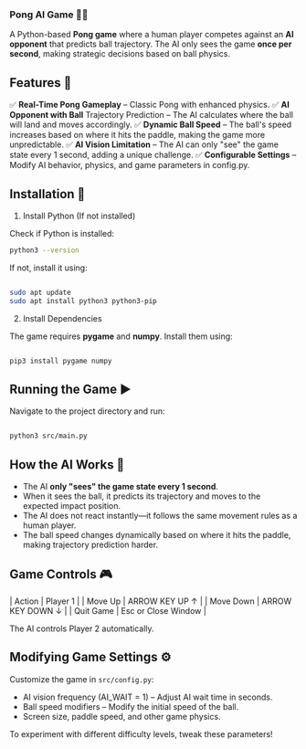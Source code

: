 ### Pong AI Game 🏓🤖

A Python-based **Pong game** where a human player competes against an **AI opponent** that predicts ball trajectory. The AI only sees the game **once per second**, making strategic decisions based on ball physics.

## Features 🚀

✅ **Real-Time Pong Gameplay** – Classic Pong with enhanced physics.
✅ **AI Opponent with Ball** Trajectory Prediction – The AI calculates where the ball will land and moves accordingly.
✅ **Dynamic Ball Speed** – The ball's speed increases based on where it hits the paddle, making the game more unpredictable.
✅ **AI Vision Limitation** – The AI can only "see" the game state every 1 second, adding a unique challenge.
✅ **Configurable Settings** – Modify AI behavior, physics, and game parameters in config.py.
## Installation 🔧
1. Install Python (If not installed)

Check if Python is installed:
```bash
python3 --version
```
If not, install it using:
```bash

sudo apt update
sudo apt install python3 python3-pip
```
2. Install Dependencies

The game requires **pygame** and **numpy**. Install them using:
```bash

pip3 install pygame numpy
```
## Running the Game ▶️

Navigate to the project directory and run:
```bash

python3 src/main.py
```
## How the AI Works 🧠

- The AI **only "sees" the game state every 1 second**.
- When it sees the ball, it predicts its trajectory and moves to the expected impact position.
- The AI does not react instantly—it follows the same movement rules as a human player.
- The ball speed changes dynamically based on where it hits the paddle, making trajectory prediction harder.

## Game Controls 🎮

| Action | Player 1 |
| Move Up   | ARROW KEY UP ↑ |
| Move Down | ARROW KEY DOWN ↓ |
| Quit Game | Esc or Close Window   |


The AI controls Player 2 automatically.
## Modifying Game Settings ⚙️

Customize the game in ``src/config.py``:

- AI vision frequency (AI_WAIT = 1) – Adjust AI wait time in seconds.
- Ball speed modifiers – Modify the initial speed of the ball.
- Screen size, paddle speed, and other game physics.

To experiment with different difficulty levels, tweak these parameters!